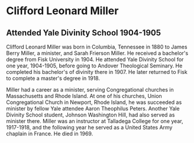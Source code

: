 # Clifford Leonard Miller
## Attended Yale Divinity School 1904-1905
Clifford Leonard Miller was born in Columbia, Tennessee in 1880 to James Berry Miller, a minister, and Sarah Frierson Miller. He received a bachelor's degree from Fisk University in 1904. He attended Yale Divinity School for one year, 1904-1905, before going to Andover Theological Seminary. He completed his bachelor's of divinity there in 1907. He later returned to Fisk to complete a master's degree in 1918. 

Miller had a career as a minister, serving Congregational churches in Massachusetts and Rhode Island. At one of his churches, Union Congregational Church in Newport, Rhode Island, he was succeeded as minister by fellow Yale attendee Aaron Theophilus Peters. Another Yale Divinity School student, Johnson Washington Hill, had also served as minister there. Miller was an instructor at Talladega College for one year, 1917-1918, and the following year he served as a United States Army chaplain in France. He died in 1969.
